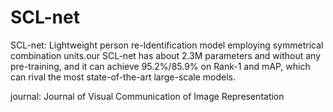 # SCL-net
SCL-net: Lightweight person re-Identification model employing symmetrical combination units.our SCL-net has about 2.3M parameters and without any pre-training, and it can achieve 95.2%/85.9% on Rank-1 and mAP, which can rival the most state-of-the-art large-scale models.

journal: Journal of Visual Communication of Image Representation
